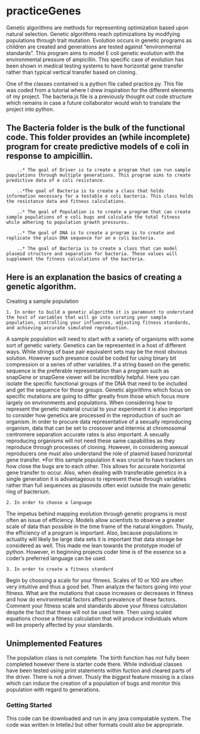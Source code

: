 # practiceGenes
Genetic algorithms are methods for representing optimization based upon natural selection. 
Genetic algorithms reach optimizations by modifying populations through trait mutation.
Evolution occurs in genetic programs as children are created and generations are tested against “environmental standards”. 
This program aims to model E coli genetic evolution with the environmental pressure of ampicillin.
This specific case of evolution has been shown in medical testing systems to have horizontal gene transfer rather than typical vertical transfer based on cloning. 

One of the classes contained is a python file called practice.py. This file was coded from a tutorial  where I drew inspiration for the different elements of my project. The bacteria.js file is a previously thought out code structure which remains in case a future collaborator would wish to translate the project into python. 

## The Bacteria folder is the bulk of the functional code. This folder provides an (while incomplete) program for create predictive models of e coli in response to ampicillin.

        ..* The goal of Driver is to create a program that can run sample populations through multiple generations. This program aims to create predictive data of e coli resistance.

        ..*The goal of Bacteria is to create a class that holds information necessary for a testable e coli bacteria. This class holds the resistance data and fitness calculations.

        ..* The goal of Population is to create a program that can create sample populations of e coli bugs and calculate the total fitness while adhering to population growth pressures.

        ..* The goal of DNA is to create a program is to create and replicate the plain DNA sequence for an e coli bacteria.

        ..* The goal of Bacteria is to create a class that can model plasmid structure and separation for bacteria. These values will supplement the fitness calculations of the bacteria.

       

## Here is an explanation the basics of creating a genetic algorithm.

Creating a sample population

    1. In order to build a genetic algorithm it is paramount to understand the host of variables that will go into curating your sample population, controlling your influences, adjusting fitness standards, and achieving accurate simulated reproduction. 
  
 A sample population will need to start with a variety of organisms with some sort of genetic variety. Genetics can be represented in a host of different ways. While strings of base pair equivalent sets may be the most obvious solution. However such presence could be coded for using binary bit compression or a series of other variables. If a string based on the genetic sequence is the preferable representation than a program such as snapGene or snapGene viewer will be incredibly helpful. Here you can isolate the specific functional groups of the DNA that need to be included and get the sequence for those groups. Genetic algorithms which focus on specific mutations are going to differ greatly from those which focus more largely on environments and populations. When considering how to represent the genetic material crucial to your experiment it is also important to consider how genetics are processed in the reproduction of such an organism. In order to procure data representative of a sexually reproducing organism, data that can be set to crossover and intermix at chromosomal centromere separation accurate rates is also important. A sexually reproducing organisms will not need these same capabilities as they reproduce through processes of cloning. However, in considering asexual reproducers one must also understand the role of plasmid based horizontal gene transfer.
 *For this sample population it was crucial to have trackers on how close the bugs are to each other. This allows for accurate horizontal gene transfer to occur. Also, when dealing with transferable genetics in a single generation it is advantageous to represent these through variables rather than full sequences as plasmids often exist outside the main genetic ring of bacterium.

    2. In order to choose a language 
The impetus behind mapping evolution through genetic programs is most often an issue of efficiency. Models allow scientists to observe a greater scale of data than possible in the time frame of the natural kingdom. Thusly, the efficiency of a program is important. Also, because populations in actuality will likely be large data sets it is important that data storage be considered as well. This made me lean towards the prototype model of python. However, in beginning projects coder time is of the essence so a coder’s preferred language can be used.  


    3. In order to create a fitness standard
Begin by choosing a scale for your fitnees. Scales of 10 or 100 are often very intuitive and thus a good bet. Then analyze the factors going into your fitness. What are the mutations that cause increases or decreases in fitness and how do environmental factors affect prevalence of these factors. Comment your fitness scale and standards above your fitness calculation despite the fact that these will not be used here. Then using scaled equations choose a fitness calculation that will produce individuals whom will be properly affected by your standards. 

## Unimplemented Features
The population class is not complete. The birth function has not fully been completed however there is starter code there. While individual classes have been tested using print statements within fuction and cleared parts of the driver. There is not a driver. Thusly the *biggest* feature missing is a class which can induce the creation of a population of bugs and monitor this population with regard to generations. 

### Getting Started 
This code can be downloaded and run in any java compatable system. The code was written in IntelleJ but other formats could also be appropriate. 
